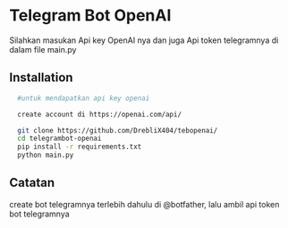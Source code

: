 
# Telegram Bot OpenAI

Silahkan masukan Api key OpenAI nya dan juga Api token telegramnya di dalam file main.py
## Installation



```bash
  #untuk mendapatkan api key openai

  create account di https://openai.com/api/
```
```bash
  git clone https://github.com/DrebliX404/tebopenai/
  cd telegrambot-openai
  pip install -r requirements.txt
  python main.py 
```
## Catatan

create bot telegramnya terlebih dahulu di @botfather, lalu ambil api token bot telegramnya

